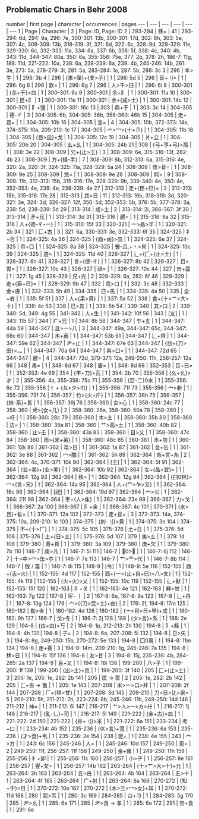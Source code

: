 ## Problematic Chars in Behr 2008

number | first page | character | occurrences | pages 
--- | --- | --- | --- | --- | --- 
1 | Page | Character | 2 | Page: ID, Page: ID 
2 | 293-294 | 孫= | 41 | 293-294: 6d, 294: 9a, 296: 7e, 300-301: 13b, 300-301: 17d, 302: 6h, 303: 5e, 307: 4c, 308-309: 13b, 318-319: 3f, 321: 6d, 322: 6c, 328: 9d, 328-329: 11e, 329-330: 6c, 332-333: 11a, 334: 6a, 337: 6b, 338: 5f, 338: 4c, 340: 4b, 343: 11d, 344-347: 80a, 350: 6a, 355-356: 75e, 377: 2b, 378: 2h, 186-7: 11g, 188: 11d, 221-222: 10a, 238: 6a, 238-239: 6a, 239: 4b, 245-246: 14b, 261: 3e, 273: 5a, 278-279: 3i, 281: 5a, 283-284: 1o, 287: 5b, 288: 3c 
3 | 296 | 羊>牛 | 1 | 296: 3b 
4 | 296 | {來>厘}+{支>子} | 1 | 296: 5d 
5 | 296 | 音+刂= | 1 | 296: 6g 
6 | 296 | 歆= | 1 | 296: 6g 
7 | 296 | 人>千>臼 | 1 | 296: 6i 
8 | 300-301 | {余+于}>皿 | 1 | 300-301: 9a 
9 | 300-301 | 余+阝 | 1 | 300-301: 11a 
10 | 300-301 | 昆+阝 | 1 | 300-301: 11e 
11 | 300-301 | 金+{成>土} | 1 | 300-301: 14c 
12 | 300-301 | 阝+彊 | 1 | 300-301: 16c 
13 | 303 | 鼎+于 | 1 | 303: 3c 
14 | 304-305 | 德-ㄔ | 3 | 304-305: 6b, 304-305: 36b, 358-360: 46b 
15 | 304-305 | 走+ 亘= | 1 | 304-305: 10b 
16 | 304-305 | 宣= | 4 | 304-305: 10b, 372-373: 14a, 374-375: 10a, 209-210: 1c 
17 | 304-305 | 爫>冖>{十+卩} | 1 | 304-305: 11b 
18 | 304-305 | {目>皿}+戈 | 1 | 304-305: 12c 
19 | 304-305 | 爿+立 | 1 | 304-305: 20b 
20 | 304-305 | 幺+幺 | 1 | 304-305: 24b 
21 | 308 | {弓+享+弓}>鬲 | 1 | 308: 3e 
22 | 308-309 | 兄+{止>王} | 3 | 308-309: 6e, 315-316: 13f, 282: 4b 
23 | 308-309 | 方+{揚-手} | 7 | 308-309: 8b, 312-313: 6a, 315-316: 4e, 320: 2a, 320: 3f, 324-325: 11a, 328-329: 5a 
24 | 308-309 | 攸>音= | 1 | 308-309: 9e 
25 | 308-309 | 悠= | 1 | 308-309: 9e 
26 | 308-309 | 熙= | 9 | 308-309: 11b, 312-313: 15b, 315-316: 17e, 328-329: 9b, 339-340: 4e, 350: 4e, 352-353: 4e, 238: 4e, 238-239: 4e 
27 | 312-313 | 走+{臣+巳}= | 2 | 312-313: 15b, 315-316: 17e 
28 | 312-313 | 其>日 | 11 | 312-313: 16b, 318-319: 3d, 320-321: 3e, 324: 3d, 326-327: 12f, 350: 5d, 352-353: 5b, 376: 5b, 377-378: 3a, 238: 5d, 238-239: 5d 
29 | 313-314 | 成>土 | 2 | 313-314: 2i, 366-367: 3f 
30 | 313-314 | 矛+兄 | 1 | 313-314: 3d 
31 | 315-316 | 趩= | 1 | 315-316: 9a 
32 | 315-316 | 人+{德-ㄔ-一} | 1 | 315-316: 15f 
33 | 320-321 | 亠>昌>羊 | 1 | 320-321: 2b 
34 | 321 | 匚+古 | 3 | 321: 6a, 330-331: 3e, 332-333: 6f 
35 | 324-325 | 衤+否 | 1 | 324-325: 4a 
36 | 324-325 | {酉+鹵}>皿 | 1 | 324-325: 6e 
37 | 324-325 | 帝+口 | 1 | 324-325: 8a 
38 | 324-325 | 舋-且,+丶>貝 | 1 | 324-325: 10c 
39 | 324-325 | 遊= | 1 | 324-325: 11d 
40 | 326-327 | 辶+{匚+{止>土} | 1 | 326-327: 6h 
41 | 326-327 | 言+{德-ㄔ} | 1 | 326-327: 8b 
42 | 326-327 | 目>胃= | 1 | 326-327: 10c 
43 | 326-327 | 祗= | 1 | 326-327: 10c 
44 | 327 | 缶+霝 | 1 | 327: 1g 
45 | 328-329 | 兄+光 | 2 | 328-329: 6a, 282: 6f 
46 | 328-329 | 走+{臣+已}= | 1 | 328-329: 9b 
47 | 332 | 戕>口 | 1 | 332: 3c 
48 | 332-333 | 金+膚 | 1 | 332-333: 5h 
49 | 334-335 | 匹+馬 | 1 | 334-335: 4a 
50 | 335 | 全+者 | 1 | 335: 5f 
51 | 337 | 人+{呆>貝} | 1 | 337: 5a 
52 | 338 | 食+{十>艹>大>十} | 1 | 338: 4c 
53 | 338 | 已>其 | 1 | 338: 5b 
54 | 339-340 | 其>口 | 2 | 339-340: 5d, 349: 4g 
55 | 341-342 | 人+生 | 1 | 341-342: 10f 
56 | 343 | [友] | 1 | 343: 11b 
57 | 344 | 疒+兄 | 1 | 344: 8b 
58 | 344-347 | 乍+支 | 1 | 344-347: 44a 
59 | 344-347 | 且>一>八 | 3 | 344-347: 49a, 344-347: 65c, 344-347: 68c 
60 | 344-347 | 木+甫 | 1 | 344-347: 53b 
61 | 344-347 | 辶+齊 | 1 | 344-347: 59e 
62 | 344-347 | 耂+止 | 1 | 344-347: 67e 
63 | 344-347 | {目+{刀>田}>灬 | 1 | 344-347: 70a 
64 | 344-347 | 與>口= | 1 | 344-347: 72d 
65 | 344-347 | 雝= | 4 | 344-347: 72d, 370-371: 12a, 249-250: 11h, 256-257: 12a 
66 | 348 | 甬= | 1 | 348: 8d 
67 | 348 | 庸= | 1 | 348: 8d 
68 | 352-353 | 臣+已= | 1 | 352-353: 4e 
69 | 354 | {丰+刀}>瓦 | 1 | 354: 2b 
70 | 355-356 | {幺+幺}>才 | 2 | 355-356: 4a, 355-356: 75c 
71 | 355-356 | {亞-二}0水 | 1 | 355-356: 6c 
72 | 355-356 | 忄+ {彑>夕>巾} | 1 | 355-356: 71f 
73 | 355-356 | 宀>新 | 1 | 355-356: 73f 
74 | 356-357 | 竹>{火+斤} | 1 | 356-357: 38h 
75 | 356-357 | {絲-系}+長 | 1 | 356-357: 39j 
76 | 358-360 | 女>心 | 1 | 358-360: 24c 
77 | 358-360 | 虍>{女+几} | 2 | 358-360: 26a, 358-360: 50a 
78 | 358-360 | 氵+吁 | 1 | 358-360: 28c 
79 | 358-360 | 木>土 | 1 | 358-360: 35b 
80 | 358-360 | 汸= | 1 | 358-360: 39a 
81 | 358-360 | 艹>高>土 | 1 | 358-360: 40b 
82 | 358-360 | 止>壬 | 1 | 358-360: 43a 
83 | 358-360 | 目>又 | 1 | 358-360: 47c 
84 | 358-360 | 雨>{米+弟} | 1 | 358-360: 48c 
85 | 360-361 | 木+勿 | 1 | 360-361: 12k 
86 | 361-362 | 芚>日 | 1 | 361-362: 1a 
87 | 361-362 | 金+缶 | 1 | 361-362: 3e 
88 | 361-362 | 宀>酷 | 1 | 361-362: 5h 
89 | 362-364 | 糸+言+糸 | 2 | 362-364: 4c, 370-371: 10k 
90 | 362-364 | [王] | 1 | 362-364: 5f 
91 | 362-364 | {业>美}+{业>美} | 1 | 362-364: 10b 
92 | 362-364 | 女+{晶>宜}= | 1 | 362-364: 12g 
93 | 362-364 | 秩= | 1 | 362-364: 12g 
94 | 362-364 | {臼0林}>冖>{言+兄} | 1 | 362-364: 14a 
95 | 362-364 | 人+{⺥>乍>又} | 1 | 362-364: 16c 
96 | 362-364 | [祀] | 1 | 362-364: 19d 
97 | 362-364 | 宀>公 | 1 | 362-364: 21f 
98 | 362-364 | 車+{人>隹} | 1 | 362-364: 23e 
99 | 366-367 | 力+戈 | 1 | 366-367: 2a 
100 | 366-367 | 阝+金 | 1 | 366-367: 4c 
101 | 370-371 | {水>吕}+隹= | 1 | 370-371: 12a 
102 | 372-373 | 走+亘= | 3 | 372-373: 14a, 374-375: 10a, 209-210: 1c 
103 | 374-375 | {刺-刂}>貝 | 1 | 374-375: 3e 
104 | 374-375 | 不+{十>厂} | 1 | 374-375: 5c 
105 | 375-376 | 土+日 | 1 | 375-376: 5d 
106 | 375-376 | 土+{日>土} | 1 | 375-376: 5d 
107 | 379 | 夷>土 | 1 | 379: 1d 
108 | 379-380 | 鼎+頁 | 1 | 379-380: 3a 
109 | 379-380 | 庚+欠 | 1 | 379-380: 7b 
110 | 146-7 | 庚>凡 | 1 | 146-7: 5i 
111 | 146-7 | 𡇅0>夕 | 1 | 146-7: 6j 
112 | 146-7 | 十>中>冖>缶>朩 | 1 | 146-7: 7e 
113 | 146-7 | 艹>罒>代 | 1 | 146-7: 8b 
114 | 146-7 | 𣪘 / 簋 | 1 | 146-7: 8i 
115 | 148-9 | [令] | 1 | 148-9: 5e 
116 | 152-155 | 酉+{舌>火} | 1 | 152-155: 4d 
117 | 152-155 | 酉+{一>{止+自+巳}>八>夊} | 1 | 152-155: 4k 
118 | 152-155 | {火+火}>乂 | 1 | 152-155: 10c 
119 | 152-155 | 辶+獸 | 1 | 152-155: 15f 
120 | 162-163 | 阝+关 | 1 | 162-163: 4e 
121 | 162-163 | 厤>甘 | 1 | 162-163: 7g 
122 | 167-8 | 宧- 丨 | 2 | 167-8: 6e, 167-8: 9a 
123 | 167-8 | 辶+舟 | 1 | 167-8: 10g 
124 | 176 | 宀>{{刀>昆>土}+由} | 2 | 176: 2f, 194-8: 17m 
125 | 180-182 | 勒>金 | 1 | 180-182: 4d 
126 | 180-182 | {亠>目>日>早}+成 | 1 | 180-182: 9h 
127 | 186-7 | 戈>冬 | 1 | 186-7: 2j 
128 | 188 | {夕>言}+系 | 1 | 188: 2e 
129 | 194-8 | {由+由}>丂 | 2 | 194-8: 1p, 212-213: 2h 
130 | 194-8 | ⻖+鯀 | 1 | 194-8: 4h 
131 | 194-8 | 子= | 2 | 194-8: 6o, 207-208: 5i 
132 | 194-8 | 日>矢 | 3 | 194-8: 8g, 249-250: 15b, 270-272: 5e 
133 | 194-8 | 囗0禹 | 1 | 194-8: 11m 
134 | 194-8 | 走+喪 | 3 | 194-8: 14m, 209-210: 1g, 245-246: 7a 
135 | 194-8 | 秝>日 | 1 | 194-8: 15f 
136 | 194-8 | 友>甘 | 3 | 194-8: 15j, 235-236: 4b, 284-285: 2a 
137 | 194-8 | 且+又 | 1 | 194-8: 16i 
138 | 199-200 | 八>子 | 1 | 199-200: 1f 
139 | 199-200 | {出>土}+邑 | 1 | 199-200: 3f 
140 | 205 | 匚+{止>土} | 3 | 205: 1e, 205: 1e, 282: 2b 
141 | 205 | 匡 → 筐 | 2 | 205: 1e, 282: 2b 
142 | 205 | 匚+古 → 簠 | 1 | 205: 1e 
143 | 207-208 | 米>一>口>并 | 1 | 207-208: 2f 
144 | 207-208 | 厂+{秝>甘} | 1 | 207-208: 3d 
145 | 209-210 | 刀>日>比>泉= | 5 | 209-210: 5h, 211-212: 7n, 223-224: 8b, 245-246: 11b, 249-250: 14d 
146 | 211-212 | 神= | 1 | 211-212: 6i 
147 | 216-217 | 艹>人>一>方>廾 | 1 | 216-217: 1j 
148 | 216-217 | {亂-乚}+司 | 1 | 216-217: 5l 
149 | 221-222 | {金+古}>皿 | 1 | 221-222: 2d 
150 | 221-222 | {井+刂}>米 | 1 | 221-222: 6a 
151 | 233-234 | 考+口 | 1 | 233-234: 4b 
152 | 235-236 | {巛>言}+竞 | 1 | 235-236: 6a 
153 | 235-236 | {才>食}+丮 | 1 | 235-236: 2e 
154 | 238 | 巸= | 1 | 238: 4e 
155 | 243 | 宀>方 | 1 | 243: 6c 
156 | 245-246 | 人= | 1 | 245-246: 10d 
157 | 249-250 | 悤= | 2 | 249-250: 11f, 256-257: 11f 
158 | 249-250 | 金+雍 | 1 | 249-250: 11h 
159 | 255-256 | 衤+卸 | 1 | 255-256: 11c 
160 | 256-257 | 小>子 | 1 | 256-257: 8e 
161 | 256-257 | 豐+攵= | 1 | 256-257: 14b 
162 | 263-264 | {十>艹>大>十}+允 | 1 | 263-264: 3h 
163 | 263-264 | 五>白 | 1 | 263-264: 4b 
164 | 263-264 | 五>十 | 1 | 263-264: 4f 
165 | 263-264 | 广+射 | 1 | 263-264: 6a 
166 | 270-272 | {知+于}>日 | 1 | 270-272: 10o 
167 | 270-272 | {木>彐>冖>女}+耳 | 1 | 270-272: 11d 
168 | 280 | 弼>羔 | 1 | 280: 3c 
169 | 284-285 | 台+刁 | 1 | 284-285: 5g 
170 | 285 | 耂>幺 | 1 | 285: 6e 
171 | 285 | 耂>食 → 孝 | 1 | 285: 6e 
172 | 291 | 缶+食 | 1 | 291: 6e 
